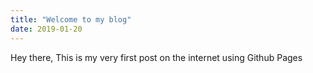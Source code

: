 ```yaml
---
title: "Welcome to my blog"
date: 2019-01-20
---
```


Hey there, 
This is my very first post on the internet using Github Pages
